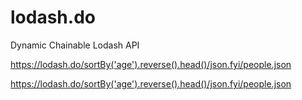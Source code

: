 # lodash.do
Dynamic Chainable Lodash API


<https://lodash.do/sortBy('age').reverse().head()/json.fyi/people.json>

<https://lodash.do/sortBy('age').reverse().head()/json.fyi/people.json>
  
